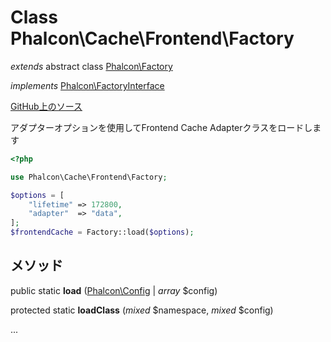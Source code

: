 # Class **Phalcon\\Cache\\Frontend\\Factory**

*extends* abstract class [Phalcon\Factory](/en/3.2/api/Phalcon_Factory)

*implements* [Phalcon\FactoryInterface](/en/3.2/api/Phalcon_FactoryInterface)

<a href="https://github.com/phalcon/cphalcon/blob/master/phalcon/cache/frontend/factory.zep" class="btn btn-default btn-sm">GitHub上のソース</a>

アダプターオプションを使用してFrontend Cache Adapterクラスをロードします

```php
<?php

use Phalcon\Cache\Frontend\Factory;

$options = [
    "lifetime" => 172800,
    "adapter"  => "data",
];
$frontendCache = Factory::load($options);

```

## メソッド

public static **load** ([Phalcon\Config](/en/3.2/api/Phalcon_Config) | *array* $config)

protected static **loadClass** (*mixed* $namespace, *mixed* $config)

...